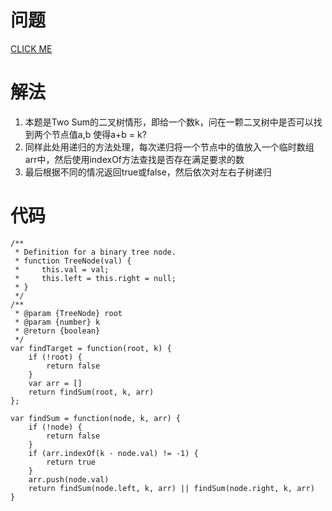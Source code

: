 # 问题
[CLICK ME](https://leetcode.com/problems/two-sum-iv-input-is-a-bst/description/)
# 解法
1. 本题是Two Sum的二叉树情形，即给一个数k，问在一颗二叉树中是否可以找到两个节点值a,b 使得a+b = k?
2. 同样此处用递归的方法处理，每次递归将一个节点中的值放入一个临时数组arr中，然后使用indexOf方法查找是否存在满足要求的数
3. 最后根据不同的情况返回true或false，然后依次对左右子树递归

# 代码
```
/**
 * Definition for a binary tree node.
 * function TreeNode(val) {
 *     this.val = val;
 *     this.left = this.right = null;
 * }
 */
/**
 * @param {TreeNode} root
 * @param {number} k
 * @return {boolean}
 */
var findTarget = function(root, k) {
    if (!root) {
        return false
    }
    var arr = []
    return findSum(root, k, arr)
};

var findSum = function(node, k, arr) {
    if (!node) {
        return false
    }
    if (arr.indexOf(k - node.val) != -1) {
        return true
    }
    arr.push(node.val)
    return findSum(node.left, k, arr) || findSum(node.right, k, arr)
}
```
